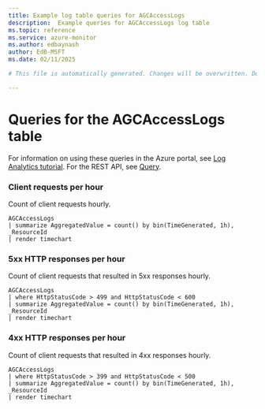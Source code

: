 ```yaml
---
title: Example log table queries for AGCAccessLogs
description:  Example queries for AGCAccessLogs log table
ms.topic: reference
ms.service: azure-monitor
ms.author: edbaynash
author: EdB-MSFT
ms.date: 02/11/2025

# This file is automatically generated. Changes will be overwritten. Do not change this file directly. 

---
```


# Queries for the AGCAccessLogs table

For information on using these queries in the Azure portal, see [Log Analytics tutorial](/azure/azure-monitor/logs/log-analytics-tutorial). For the REST API, see [Query](/rest/api/loganalytics/query).


### Client requests per hour  


Count of client requests hourly.  

```query
AGCAccessLogs
| summarize AggregatedValue = count() by bin(TimeGenerated, 1h), _ResourceId
| render timechart
```



### 5xx HTTP responses per hour  


Count of client requests that resulted in 5xx responses hourly.  

```query
AGCAccessLogs
| where HttpStatusCode > 499 and HttpStatusCode < 600
| summarize AggregatedValue = count() by bin(TimeGenerated, 1h), _ResourceId
| render timechart
```



### 4xx HTTP responses per hour  


Count of client requests that resulted in 4xx responses hourly.  

```query
AGCAccessLogs
| where HttpStatusCode > 399 and HttpStatusCode < 500
| summarize AggregatedValue = count() by bin(TimeGenerated, 1h), _ResourceId
| render timechart
```

